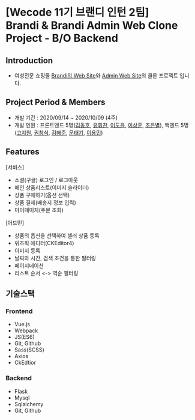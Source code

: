 # [Wecode 11기 브랜디 인턴 2팀] <br /> Brandi & Brandi Admin Web Clone Project - B/O Backend

## Introduction

- 여성전문 쇼핑몰 [Brandi의 Web Site](https://www.brandi.co.kr/)와 [Admin Web Site](http://admin.brandi.co.kr/)의 클론 프로젝트 입니다.

## Project Period & Members

- 개발 기간 : 2020/09/14 ~ 2020/10/09 (4주)
- 개발 인원 : 프론트엔드 5명([김동호](https://github.com/psy082), [유휘찬](https://github.com/chan-97), [이도윤](https://github.com/doyoonear), [이상훈](https://github.com/sanghunlee-711), [조은별](https://github.com/choaceb)), 백엔드 5명([고지원](https://github.com/Gxone), [권창식](https://github.com/changsikkwon), [김해준](https://github.com/hj8853), [문태기](https://github.com/orangemush), [이용민](https://github.com/eymin1259))


## Features

[서비스]
- 소셜(구글) 로그인 / 로그아웃
- 메인 상품리스트(이미지 슬라이더)
- 상품 구매하기(옵션 선택)
- 상품 결제(배송지 정보 입력)
- 마이페이지(주문 조회)

[어드민]
- 상품의 옵션을 선택하여 셀러 상품 등록
- 위즈윅 에디터(CKEditor4)
- 이미지 등록
- 날짜와 시간, 검색 조건을 통한 필터링
- 페이지네이션
- 리스트 순서 <-> 역순 필터링

## 기술스택

### Frontend
  - Vue.js
  - Webpack
  - JS(ES6)
  - Git, Github
  - Sass(SCSS)
  - Axios
  - CkEdtior
  
### Backend
  - Flask
  - Mysql
  - Sqlalchemy
  - Git, Github
